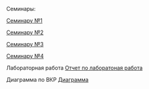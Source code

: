 Семинары:

[Семинару №1](https://github.com/MDI07/PIS/wiki/Sem-1)

[Семинару №2](https://github.com/MDI07/PIS/wiki/Sem-2)

[Семинару №3](https://github.com/MDI07/PIS/wiki/Sem-3)

[Семинару №4](https://github.com/MDI07/PIS/wiki/Sem-4)


Лабораторная работа
[Отчет по лаборатоная работа](https://github.com/fdick/astemir.github.io/wiki/%D0%9E%D1%82%D1%87%D0%B5%D1%82-%D0%BF%D0%BE-%D0%BB%D0%B0%D0%B1%D0%BE%D1%80%D0%B0%D1%82%D0%BE%D1%80%D0%BD%D1%8B%D0%BC-%D1%80%D0%B0%D0%B1%D0%BE%D1%82%D0%B0%D0%BC)


Диаграмма по ВКР [Диаграмма](https://github.com/MDI07/PIS/wiki/%D0%94%D0%B8%D0%B0%D0%B3%D1%80%D0%B0%D0%BC%D0%BC%D0%B0-%D0%BF%D0%BE-%D0%92%D0%9A%D0%A0)




